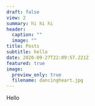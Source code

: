 ```yaml
---
draft: false
view: 2
summary: hi hi hi
header:
  caption: ""
  image: ""
title: Posts
subtitle: hello
date: 2020-09-27T22:09:57.221Z
featured: true
image:
  preview_only: true
  filename: dancingheart.jpg
---
```

Hello